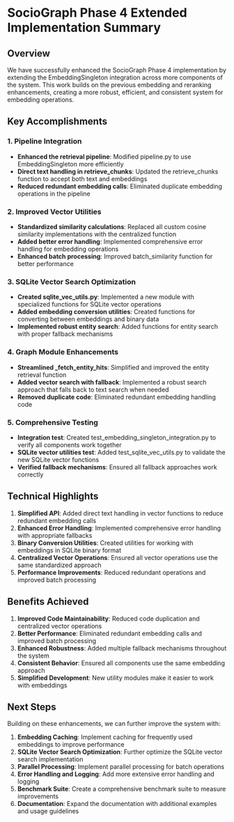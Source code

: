 # SocioGraph Phase 4 Extended Implementation Summary

## Overview

We have successfully enhanced the SocioGraph Phase 4 implementation by extending the EmbeddingSingleton integration across more components of the system. This work builds on the previous embedding and reranking enhancements, creating a more robust, efficient, and consistent system for embedding operations.

## Key Accomplishments

### 1. Pipeline Integration

- **Enhanced the retrieval pipeline**: Modified pipeline.py to use EmbeddingSingleton more efficiently
- **Direct text handling in retrieve_chunks**: Updated the retrieve_chunks function to accept both text and embeddings
- **Reduced redundant embedding calls**: Eliminated duplicate embedding operations in the pipeline

### 2. Improved Vector Utilities

- **Standardized similarity calculations**: Replaced all custom cosine similarity implementations with the centralized function
- **Added better error handling**: Implemented comprehensive error handling for embedding operations
- **Enhanced batch processing**: Improved batch_similarity function for better performance

### 3. SQLite Vector Search Optimization

- **Created sqlite_vec_utils.py**: Implemented a new module with specialized functions for SQLite vector operations
- **Added embedding conversion utilities**: Created functions for converting between embeddings and binary data
- **Implemented robust entity search**: Added functions for entity search with proper fallback mechanisms

### 4. Graph Module Enhancements

- **Streamlined _fetch_entity_hits**: Simplified and improved the entity retrieval function
- **Added vector search with fallback**: Implemented a robust search approach that falls back to text search when needed
- **Removed duplicate code**: Eliminated redundant embedding handling code

### 5. Comprehensive Testing

- **Integration test**: Created test_embedding_singleton_integration.py to verify all components work together
- **SQLite vector utilities test**: Added test_sqlite_vec_utils.py to validate the new SQLite vector functions
- **Verified fallback mechanisms**: Ensured all fallback approaches work correctly

## Technical Highlights

1. **Simplified API**: Added direct text handling in vector functions to reduce redundant embedding calls
2. **Enhanced Error Handling**: Implemented comprehensive error handling with appropriate fallbacks
3. **Binary Conversion Utilities**: Created utilities for working with embeddings in SQLite binary format
4. **Centralized Vector Operations**: Ensured all vector operations use the same standardized approach
5. **Performance Improvements**: Reduced redundant operations and improved batch processing

## Benefits Achieved

1. **Improved Code Maintainability**: Reduced code duplication and centralized vector operations
2. **Better Performance**: Eliminated redundant embedding calls and improved batch processing
3. **Enhanced Robustness**: Added multiple fallback mechanisms throughout the system
4. **Consistent Behavior**: Ensured all components use the same embedding approach
5. **Simplified Development**: New utility modules make it easier to work with embeddings

## Next Steps

Building on these enhancements, we can further improve the system with:

1. **Embedding Caching**: Implement caching for frequently used embeddings to improve performance
2. **SQLite Vector Search Optimization**: Further optimize the SQLite vector search implementation
3. **Parallel Processing**: Implement parallel processing for batch operations
4. **Error Handling and Logging**: Add more extensive error handling and logging
5. **Benchmark Suite**: Create a comprehensive benchmark suite to measure improvements
6. **Documentation**: Expand the documentation with additional examples and usage guidelines
